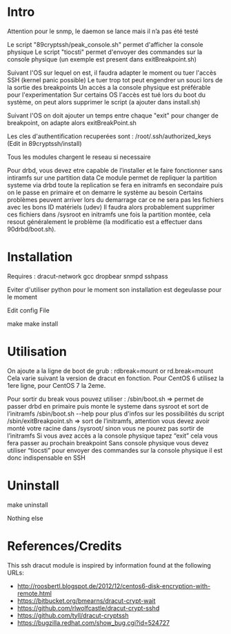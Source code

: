 

Intro
=====
Attention pour le snmp, le daemon se lance mais il n’a pas été testé

Le script "89cryptssh/peak_console.sh" permet d'afficher la console physique
Le script "tiocsti" permet d'envoyer des commandes sur la console physique (un exemple est present dans exitBreakpoint.sh)

Suivant l'OS sur lequel on est, il faudra adapter le moment ou tuer l'accès SSH (kernel panic possible)
Le tuer trop tot peut engendrer un souci lors de la sortie des breakpoints
Un accès a la console physique est préférable pour l'experimentation
Sur certains OS l'accès est tué lors du boot du système, on peut alors supprimer le script (a ajouter dans install.sh)

Suivant l'OS on doit ajouter un temps entre chaque "exit" pour changer de breakpoint, on adapte alors exitBreakPoint.sh

Les cles d'authentification recuperées sont :
/root/.ssh/authorized_keys      (Edit in 89cryptssh/install)

Tous les modules chargent le reseau si necessaire

Pour drbd, vous devez etre capable de l’installer et le faire fonctionner sans intiramfs sur une partition data
Ce module permet de repliquer la partition systeme via drbd toute la replication se fera en initramfs en secondaire
puis on le passe en primaire et on demarre le système au besoin
Certains problèmes peuvent arriver lors du demarrage car ce ne sera pas les fichiers avec les bons ID matériels (udev)
Il faudra alors probablement supprimer ces fichiers dans /sysroot en initramfs une fois la partition montée, cela resout 
généralement le problème (la modificatio est a effectuer dans 90drbd/boot.sh).


Installation
============

Requires : dracut-network gcc dropbear snmpd sshpass

Eviter d'utiliser python pour le moment son installation est degeulasse pour le moment

Edit config File

make
make install

Utilisation
===========

On ajoute a la ligne de boot de grub :
rdbreak=mount
or
rd.break=mount
Cela varie suivant la version de dracut en fonction.
Pour CentOS 6 utilisez la 1ere ligne, pour CentOS 7 la 2eme.

Pour sortir du break vous pouvez utiliser :
/sbin/boot.sh => permet de passer drbd en primaire puis monte le systeme dans sysroot et sort de l’initramfs
/sbin/boot.sh --help pour plus d'infos sur les possibilités du script
/sbin/exitBreakpoint.sh => sort de l’initramfs, attention vous devez avoir monté votre racine dans /sysroot/ sinon vous ne 
                            pourez pas sortir de l’initramfs
Si vous avez accès a la console physique tapez “exit” cela vous fera passer au prochain breakpoint
Sans console physique vous devez utiliser “tiocsti” pour envoyer des commandes sur la console physique il est donc
indispensable en SSH

Uninstall
=========

make uninstall

Nothing else

References/Credits
==================
This ssh dracut module is inspired by information found at the following URLs:
- http://roosbertl.blogspot.de/2012/12/centos6-disk-encryption-with-remote.html
- https://bitbucket.org/bmearns/dracut-crypt-wait
- https://github.com/rlwolfcastle/dracut-crypt-sshd
- https://github.com/tyll/dracut-cryptssh
- https://bugzilla.redhat.com/show_bug.cgi?id=524727
